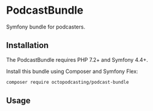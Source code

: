 # PodcastBundle

Symfony bundle for podcasters.

## Installation

The PodcastBundle requires PHP 7.2+ and Symfony 4.4+.

Install this bundle using Composer and Symfony Flex:

```bash
composer require octopodcasting/podcast-bundle
```

## Usage
